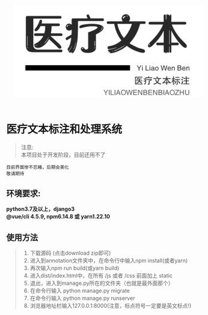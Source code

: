 
<div>
<img src="./logo.png" alt="图片无法显示" style="margin:20px;width:700px">
</div>

# 医疗文本标注和处理系统
>   注意:  
>  本项目处于开发阶段，目前还用不了
>

```
目前界面惨不忍睹，后期会美化
敬请期待
```

## 环境要求:
<strong>python3.7及以上，django3</strong>
<br>
<strong>@vue/cli 4.5.9, npm6.14.8 或 yarn1.22.10</strong> 

## 使用方法
> 1.   下载源码  (点击download zip即可)  
> 2.   进入到annotation文件夹中，在命令行中输入npm install(或者yarn)
> 3.   再次输入npm run build(或yarn build)
> 4.   进入dist/index.html中，在所有 /js 或者 /css 前面加上 static
> 5.   退出，进入到manage.py所在的文件夹（也就是最外面那个）  
> 6.   在命令行输入  python manage.py migrate  
> 7.  在命令行输入 python manage.py runserver  
> 8.   浏览器地址栏输入127.0.0.1:8000(注意，标点符号一定要是英文标点!)
